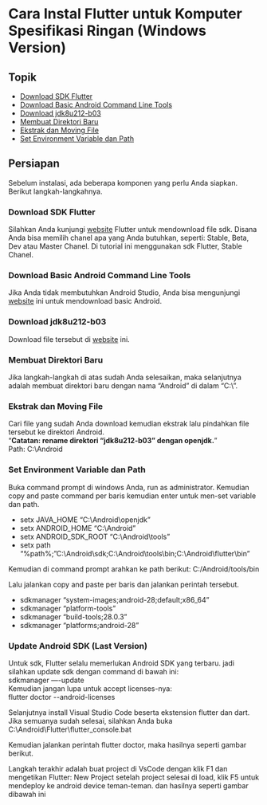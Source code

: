 <h1>Cara Instal Flutter untuk Komputer Spesifikasi Ringan (Windows Version)</h1>
  <h2>Topik</h2>
    <ul>
      <li><a href="https://github.com/Jufrenbarasa/Mobile-Programming/blob/master/Install%20Flutter%20(Windows%20Version).md#download-sdk-flutter">Download SDK Flutter</a></li>
      <li><a href="https://github.com/Jufrenbarasa/Mobile-Programming/blob/master/Install%20Flutter%20(Windows%20Version).md#download-basic-android-command-line-tools">Download Basic Android Command Line Tools</a></li>
      <li><a href="https://github.com/Jufrenbarasa/Mobile-Programming/blob/master/Install%20Flutter%20(Windows%20Version).md#download-jdk8u212-b03">Download jdk8u212-b03</a></li>
      <li><a href="https://github.com/Jufrenbarasa/Mobile-Programming/blob/master/Install%20Flutter%20(Windows%20Version).md#membuat-direktori-baru">Membuat Direktori Baru</a></li>
      <li><a href="https://github.com/Jufrenbarasa/Mobile-Programming/blob/master/Install%20Flutter%20(Windows%20Version).md#ekstrak-dan-moving-file">Ekstrak dan Moving File</a></li>
      <li><a href="https://github.com/Jufrenbarasa/Mobile-Programming/blob/master/Install%20Flutter%20(Windows%20Version).md#set-environment-variable-dan-path">Set Environment Variable dan Path</a></li>
    </ul>

  <h2>Persiapan</h2>
    <p>Sebelum instalasi, ada beberapa komponen yang perlu Anda siapkan. Berikut langkah-langkahnya.</p>
    <h3>Download SDK Flutter</h3>
    <p>
    Silahkan Anda kunjungi <a href="https://flutter.dev/docs/development/tools/sdk/releases">website</a> Flutter untuk mendownload file sdk. Disana Anda bisa memilih chanel apa yang Anda butuhkan, seperti: Stable, Beta, Dev atau Master Chanel. Di tutorial ini menggunakan sdk Flutter, Stable Chanel.
    </p>

   <h3>Download Basic Android Command Line Tools</h3>
    <p>
  Jika Anda tidak membutuhkan Android Studio, Anda bisa mengunjungi <a href="https://developer.android.com/studio/#command-tools">website</a> ini untuk mendownload basic Android.
    </p>

   <h3>Download jdk8u212-b03</h3>
     <p>
      Download file tersebut di <a href="https://github.com/AdoptOpenJDK/openjdk8-binaries/releases/tag/jdk8u212-b03">website</a> ini.
    </p>

   <h3>Membuat Direktori Baru</h3>
    <p>Jika langkah-langkah di atas sudah Anda selesaikan, maka selanjutnya adalah membuat direktori baru dengan nama “Android” di dalam “C:\”.</p>

   <h3>Ekstrak dan Moving File</h3>
    <p>
    Cari file yang sudah Anda download kemudian ekstrak lalu pindahkan file tersebut ke direktori Android.<br>
    <q><b>Catatan: rename direktori “jdk8u212-b03” dengan openjdk.</b></q><br>
    Path: C:\Android
    </p>

   <h3>Set Environment Variable dan Path</h3>
    <p>
    Buka command prompt di windows Anda, run as administrator. Kemudian copy and paste command per baris kemudian enter untuk men-set variable dan path.
    <ul>
      <li>setx JAVA_HOME “C:\Android\openjdk”</li>
      <li>setx ANDROID_HOME “C:\Android”</li>
      <li>setx ANDROID_SDK_ROOT “C:\Android\tools”</li>
      <li>setx path “%path%;”C:\Android\sdk;C:\Android\tools\bin;C:\Android\flutter\bin”</li>
    </ul>
    
   Kemudian di command prompt arahkan ke path berikut:
   C:/Android/tools/bin 
   </p>
Lalu jalankan copy and paste per baris dan jalankan perintah tersebut.
<ul>
  <li>sdkmanager “system-images;android-28;default;x86_64”</li>
  <li>sdkmanager “platform-tools”</li>
  <li>sdkmanager “build-tools;28.0.3”</li>
  <li>sdkmanager “platforms;android-28”</li>
</ul>
<h3>Update Android SDK (Last Version)</h3>
<p>
  Untuk sdk, Flutter selalu memerlukan Android SDK yang terbaru. jadi silahkan update sdk dengan command di bawah ini:<br>
sdkmanager —-update<br>
Kemudian jangan lupa untuk accept licenses-nya:<br>
flutter doctor --android-licenses
</p>

<p>
Selanjutnya install Visual Studio Code beserta ekstension flutter dan dart.
Jika semuanya sudah selesai, silahkan Anda buka C:\Android\Flutter\flutter_console.bat

Kemudian jalankan perintah flutter doctor, maka hasilnya seperti gambar berikut.
</p>

<p>
Langkah terakhir adalah buat project di VsCode dengan klik F1 dan mengetikan Flutter: New Project setelah project selesai di load, klik F5 untuk mendeploy ke android device teman-teman. dan hasilnya seperti gambar dibawah ini
</p>
